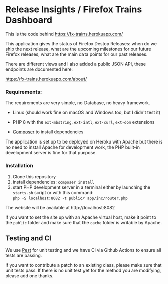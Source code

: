 # Release Insights / Firefox Trains Dashboard

This is the code behind https://fx-trains.herokuapp.com/

This application gives the status of Firefox Destop Releases: when do we ship the next release, what are the upcoming milestones for our future Firefox releases, what are the main data points for our past releases.

There are different views and I also added a public JSON API, these endpoints are documented here:

https://fx-trains.herokuapp.com/about/

### Requirements:

The requirements are very simple, no Database, no heavy framework.

- Linux (should work fine on macOS and Windows too, but I didn't test it)

- PHP 8 with the `ext-mbstring`, `ext-intl`, `ext-curl`, `ext-dom` extensions

- [Composer](https://getcomposer.org/) to install dependencies

The application is set up to be deployed on Heroku with Apache but there is no need to install Apache for development work, the PHP built-in development server is fine for that purpose.

### Installation

1. Clone this repository
2. install dependencies: `composer install`
3. start PHP development server in a terminal either by launching the `starts.sh` script or with this command:<br>
  `php -S localhost:8082 -t public/ app/inc/router.php`


The website will be available at http://localhost:8082

If you want to set the site up with an Apache virtual host, make it point to the `public` folder and make sure that the `cache` folder is writable by Apache.

## Testing and CI

We use [Pest](https://pestphp.com/Pest) for unit testing and we have CI via Github Actions to ensure all tests are passing.

If you want to contribute a patch to an existing class, please make sure that unit tests pass. If there is no unit test yet for the method you are modifying, please add one thanks.
